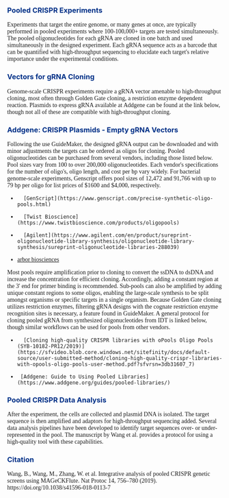 <h3
	style="color: #003087"
	>Pooled CRISPR Experiments
</h3>
<div
	style="font-family:Hoefler Text;
	font-size: 14px;
	color: "black"
	>Experiments that target the entire genome, or many genes at once, are typically performed in pooled experiments where 100-100,000+ targets are tested simultaneously. The pooled oligonucleotides for each gRNA are cloned in one batch and used simultaneously in the designed experiment. Each gRNA sequence acts as a barcode that can be quantified with high-throughput sequencing to elucidate each target's relative importance under the experimental conditions. 
</div>
<h3 style="color: #003087" >Vectors for gRNA Cloning</h3>
<div
	style="font-family:Hoefler Text;
	font-size: 14px;
	color: "black"
	>Genome-scale CRISPR experiments require a gRNA vector amenable to high-throughput cloning, most often through Golden Gate cloning, a restriction enzyme dependent reaction. Plasmids to express gRNA available at Addgene can be found at the link below, though not all of these are compatible with high-throughput cloning. 
</div>
<h3 style="color: #003087" >Addgene: CRISPR Plasmids - Empty gRNA Vectors</h3>
<div
style="font-family:Hoefler Text;
	font-size: 14px;
	color: "black"
	>Following the use GuideMaker, the designed gRNA output can be downloaded and with minor adjustments the targets can be ordered as oligos for cloning. Pooled oligonucleotides can be purchased from several vendors, including those listed below. Pool sizes vary from 100 to over 200,000 oligonucleotides. Each vendor's specifications for the number of oligo's, oligo length, and cost per bp vary widely. For bacterial genome-scale experiments, Genscript offers pool sizes of 12,472 and 91,766 with up to 79 bp per oligo for list prices of $1600 and $4,000, respectively.

-		[GenScript](https://www.genscript.com/precise-synthetic-oligo-pools.html)
-		[Twist Bioscience](https://www.twistbioscience.com/products/oligopools)
-		[Agilent](https://www.agilent.com/en/product/sureprint-oligonucleotide-library-synthesis/oligonucleotide-library-synthesis/sureprint-oligonucleotide-libraries-288039)
-  [arbor biosciences](https://arborbiosci.com/oligos-and-arrays/dna-and-rna-oligo-pools/)
</div>
<div
style="font-family:Hoefler Text;
	font-size: 14px;
	color: "black"
	>Most pools require amplification prior to cloning to convert the ssDNA to dsDNA and increase the concentration for efficient cloning. Accordingly, adding a constant region at the 3' end for primer binding is recommended. Sub-pools can also be amplified by adding unique constant regions to some oligos, enabling the large-scale synthesis to be split amongst organisms or specific targets in a single organism. Because Golden Gate cloning utilizes restriction enzymes, filtering gRNA designs with the cognate restriction enzyme recognition sites is necessary, a feature found in GuideMaker. A general protocol for cloning pooled gRNA from synthesized oligonucleotides from IDT is linked below, though similar workflows can be used for pools from other vendors. 

-		[Cloning high-quality CRISPR libraries with oPools Oligo Pools (SYB-10182-PR12/2019)](https://sfvideo.blob.core.windows.net/sitefinity/docs/default-source/user-submitted-method/cloning-high-quality-crispr-libraries-with-opools-oligo-pools-user-method.pdf?sfvrsn=3db31607_7)
 -		[Addgene: Guide to Using Pooled Libraries](https://www.addgene.org/guides/pooled-libraries/)
 </div>
<h3 style="color: #003087">Pooled CRISPR Data Analysis</h3>
<div
style="font-family:Hoefler Text;
	font-size: 14px;
	color: "black"
	>After the experiment, the cells are collected and plasmid DNA is isolated. The target sequence is then amplified and adaptors for high-throughput sequencing added. Several data analysis pipelines have been developed to identify target sequences over- or under-represented in the pool. The manuscript by Wang et al. provides a protocol for using a high-quality tool with these capabilities. 
 </div>
<h3 style="color: #003087">Citation</h3>
<div
style="font-family:Hoefler Text;
	font-size: 14px;
	color: "black"
	>Wang, B., Wang, M., Zhang, W. et al. Integrative analysis of pooled CRISPR genetic screens using MAGeCKFlute. Nat Protoc 14, 756–780 (2019). https://doi.org/10.1038/s41596-018-0113-7
 </div>